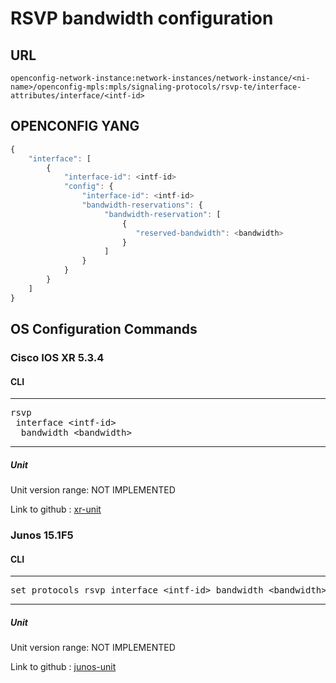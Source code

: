 # RSVP bandwidth configuration

## URL

```
openconfig-network-instance:network-instances/network-instance/<ni-name>/openconfig-mpls:mpls/signaling-protocols/rsvp-te/interface-attributes/interface/<intf-id>
```

## OPENCONFIG YANG

```javascript
{
    "interface": [
        {
            "interface-id": <intf-id>
            "config": {
                "interface-id": <intf-id>
                "bandwidth-reservations": {
                     "bandwidth-reservation": [
                         {
                            "reserved-bandwidth": <bandwidth>
                         }
                     ]
                }
            }
        }
    ]
}
```

## OS Configuration Commands

### Cisco IOS XR 5.3.4

#### CLI

---
<pre>
rsvp
 interface &lt;intf-id&gt;
  bandwidth &lt;bandwidth&gt;
</pre>
---

##### Unit

Unit version range: NOT IMPLEMENTED

Link to github : [xr-unit]()

### Junos 15.1F5

#### CLI

---
<pre>
set protocols rsvp interface &lt;intf-id&gt; bandwidth &lt;bandwidth&gt;
</pre>
---

##### Unit

Unit version range: NOT IMPLEMENTED

Link to github : [junos-unit]()
